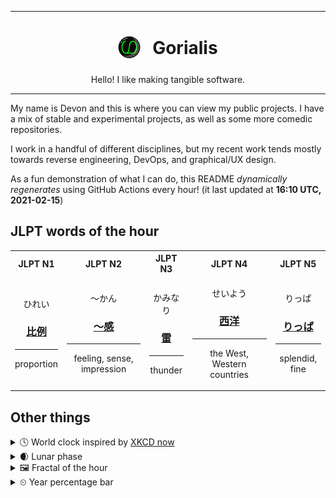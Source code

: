 ***

<h1 align="center">
<sub>
    <img src="readme/resources/avatar.png" height="36">
</sub>
&nbsp;
Gorialis
</h1>
<p align="center">
Hello! I like making tangible software.
</p>

***

My name is Devon and this is where you can view my public projects. I have a mix of stable and experimental projects, as well as some more comedic repositories.

I work in a handful of different disciplines, but my recent work tends mostly towards reverse engineering, DevOps, and graphical/UX design.

As a fun demonstration of what I can do, this README *dynamically regenerates* using GitHub Actions every hour! (it last updated at **16:10 UTC, 2021-02-15**)

<h2>JLPT words of the hour</h2>
<table>
    <tr>
        <th>JLPT N1</th>
        <th>JLPT N2</th>
        <th>JLPT N3</th>
        <th>JLPT N4</th>
        <th>JLPT N5</th>
    </tr>
    <tr>
        <td>
            <p align="center">ひれい</p>
            <h3 align="center"><b><a href="https://jisho.org/search/%E6%AF%94%E4%BE%8B">比例</a></b></h3>
            <hr>
            <p align="center">proportion</p>
        </td>
        <td>
            <p align="center">～かん</p>
            <h3 align="center"><b><a href="https://jisho.org/search/%EF%BD%9E%E6%84%9F">～感</a></b></h3>
            <hr>
            <p align="center">feeling,<wbr> sense,<wbr> impression</p>
        </td>
        <td>
            <p align="center">かみなり</p>
            <h3 align="center"><b><a href="https://jisho.org/search/%E9%9B%B7">雷</a></b></h3>
            <hr>
            <p align="center">thunder</p>
        </td>
        <td>
            <p align="center">せいよう</p>
            <h3 align="center"><b><a href="https://jisho.org/search/%E8%A5%BF%E6%B4%8B">西洋</a></b></h3>
            <hr>
            <p align="center">the West,<wbr> Western countries</p>
        </td>
        <td>
            <p align="center">りっぱ</p>
            <h3 align="center"><b><a href="https://jisho.org/search/%E3%82%8A%E3%81%A3%E3%81%B1">りっぱ</a></b></h3>
            <hr>
            <p align="center">splendid,<wbr> fine</p>
        </td>
    </tr>
</table>

<h2>Other things</h2>
<details>
<summary>🕓  World clock inspired by <a href="https://xkcd.com/now">XKCD now</a></summary>

> <img src="generated/now.png" width="512">

</details>
<details>
<summary>🌒 Lunar phase</summary>

The moon is approximately 15.36% through its phase (Waxing Crescent).

</details>
<details>
<summary>&#x1f5bc; Fractal of the hour</summary>

> <img src="generated/fractal.png" width="512">

</details>
<details>
<summary>&#x23f2; Year percentage bar</summary>
<pre><code>2021 [██▁▁▁▁▁▁▁▁▁▁▁▁▁▁▁▁▁▁] 12.51%</code></pre>
</details>
